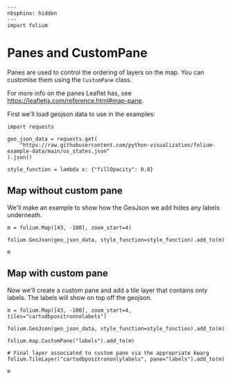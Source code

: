 ```{code-cell} ipython3
---
nbsphinx: hidden
---
import folium
```

# Panes and CustomPane

Panes are used to control the ordering of layers on the map. You can customise
them using the `CustomPane` class.

For more info on the panes Leaflet has, see https://leafletjs.com/reference.html#map-pane.

First we'll load geojson data to use in the examples:

```{code-cell} ipython3
import requests

geo_json_data = requests.get(
    "https://raw.githubusercontent.com/python-visualization/folium-example-data/main/us_states.json"
).json()

style_function = lambda x: {"fillOpacity": 0.8}
```

## Map without custom pane

We'll make an example to show how the GeoJson we add hides any labels
underneath.

```{code-cell} ipython3
m = folium.Map([43, -100], zoom_start=4)

folium.GeoJson(geo_json_data, style_function=style_function).add_to(m)

m
```

## Map with custom pane

Now we'll create a custom pane and add a tile layer that contains only labels.
The labels will show on top off the geojson.

```{code-cell} ipython3
m = folium.Map([43, -100], zoom_start=4, tiles="cartodbpositronnolabels")

folium.GeoJson(geo_json_data, style_function=style_function).add_to(m)

folium.map.CustomPane("labels").add_to(m)

# Final layer associated to custom pane via the appropriate kwarg
folium.TileLayer("cartodbpositrononlylabels", pane="labels").add_to(m)

m
```
